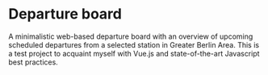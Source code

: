 # Departure board
A minimalistic web-based departure board with an overview of upcoming scheduled departures from a selected station in Greater Berlin Area. This is a test project to acquaint myself with Vue.js and state-of-the-art Javascript best practices.
